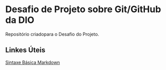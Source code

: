 # Desafio de Projeto sobre Git/GitHub da DIO
Repositório criadopara o Desafio do Projeto.

## Linkes Úteis
[Sintaxe Básica Markdown](https://www.markdownguide.org/basic-syntax/)
